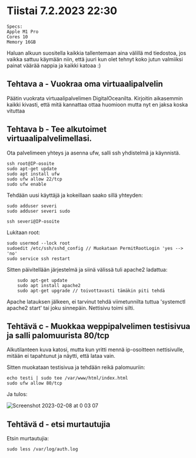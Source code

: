 # Tiistai 7.2.2023 22:30

    Specs:
    Apple M1 Pro
    Cores 10
    Memory 16GB
    
    
Haluan alkuun suositella kaikkia tallentemaan aina välillä md tiedostoa, jos vaikka sattuu käymään niin, että juuri kun olet tehnyt koko jutun valmiiksi painat väärää nappia ja kaikki katoaa :) 
  
## Tehtava a - Vuokraa oma virtuaalipalvelin

Päätin vuokrata virtuaalipalvelimen DigitalOceanilta.
Kirjoitin aikasemmin kaikki kivasti, että mitä kannattaa ottaa huomioon mutta nyt en jaksa koska vituttaa

## Tehtava b - Tee alkutoimet virtuaalipalvelimellasi.

Ota palvelimeen yhteys ja asenna ufw, salli ssh yhdistelmä ja käynnistä.

    ssh root@IP-osoite
    sudo apt-get update
    sudo apt install ufw
    sudo ufw allow 22/tcp
    sudo ufw enable
    
  Tehdään uusi käyttäjä ja kokeillaan saako sillä yhteyden:
  
    sudo adduser severi
    sudo adduser severi sudo
    
    ssh severi@IP-osoite
    
  Lukitaan root:
  
    sudo usermod --lock root
    sudoedit /etc/ssh/sshd_config // Muokataan PermitRootLogin 'yes --> 'no'
    sudo service ssh restart
    
  Sitten päivitellään järjestelmä ja siinä välissä tuli apache2 ladattua:
  
        sudo apt-get update
        sudo apt install apache2
        sudo apt-get upgrade // toivottavasti tämäkin piti tehdä
        
   Apache latauksen jälkeen, ei tarvinut tehdä viimetunnilta tuttua 'systemctl apache2 start' tai joku sinnepäin. Nettisivu toimi silti.
   
   
 ## Tehtävä c - Muokkaa weppipalvelimen testisivua ja salli palomuurista 80/tcp
 
Alkutilanteen kuva katosi, mutta kun yritti mennä ip-osoitteen nettisivulle, mitään ei tapahtunut ja näytti, että lataa vain.

Sitten muokataan testisivua ja tehdään reikä palomuuriin:

    echo testi | sudo tee /var/www/html/index.html
    sudo ufw allow 80/tcp
   
   Ja tulos: 
   
   ![Screenshot 2023-02-08 at 0 03 07](https://user-images.githubusercontent.com/104775534/217376870-1d650a71-a7cb-4ec1-9ba6-f51c50b2bc15.png)

   
## Tehtävä d - etsi murtautujia

Etsin murtautujia:

    sudo less /var/log/auth.log
